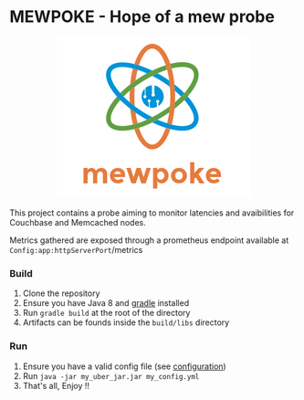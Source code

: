 # MEWPOKE - Hope of a mew probe

<p align="center">
  <img src="./mewpoke_logo.png" alt="logo"/>
</p>


This project contains a probe aiming to monitor latencies and avaibilities for Couchbase and Memcached nodes.

Metrics gathered are exposed through a prometheus endpoint available at ```Config:app:httpServerPort```/metrics

### Build
1. Clone the repository
2. Ensure you have Java 8 and [gradle](https://gradle.org/install/) installed
3. Run `gradle build` at the root of the directory
4. Artifacts can be founds inside the `build/libs` directory

### Run
1. Ensure you have a valid config file (see [configuration](./CONFIGURATION.md)) 
2. Run `java -jar my_uber_jar.jar my_config.yml`
3. That's all, Enjoy !!

